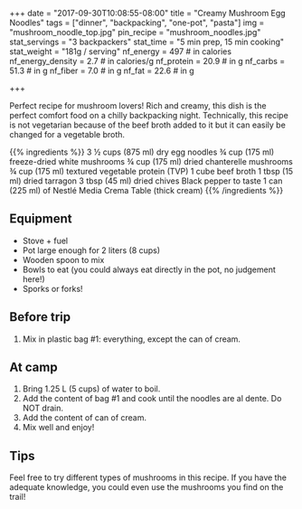 +++
date = "2017-09-30T10:08:55-08:00"
title = "Creamy Mushroom Egg Noodles"
tags = ["dinner", "backpacking", "one-pot", "pasta"]
img = "mushroom_noodle_top.jpg"
pin_recipe = "mushroom_noodles.jpg"
stat_servings = "3 backpackers"
stat_time = "5 min prep, 15 min cooking"
stat_weight = "181g / serving"
nf_energy = 497 # in calories
nf_energy_density = 2.7 # in calories/g
nf_protein = 20.9 # in g
nf_carbs = 51.3 # in g
nf_fiber = 7.0 # in g
nf_fat = 22.6 # in g

+++

Perfect recipe for mushroom lovers! Rich and creamy, this dish is the perfect comfort food on a chilly backpacking night. Technically, this recipe is not vegetarian because of the beef broth added to it but it can easily be changed for a vegetable broth. 

{{% ingredients %}}
3 ½  cups (875 ml) dry egg noodles
¾ cup (175 ml) freeze-dried white mushrooms
¾ cup (175 ml) dried chanterelle mushrooms
¾ cup (175 ml) textured vegetable protein (TVP)
1 cube beef broth
1 tbsp (15 ml) dried tarragon
3 tbsp (45 ml) dried chives
Black pepper to taste
1 can (225 ml) of Nestlé Media Crema Table (thick cream)
{{% /ingredients %}}

## Equipment
- Stove + fuel
- Pot large enough for 2 liters (8 cups)
- Wooden spoon to mix
- Bowls to eat (you could always eat directly in the pot, no judgement here!)
- Sporks or forks!
 
## Before trip
1. Mix in plastic bag #1: everything, except the can of cream.
 
## At camp
1. Bring 1.25 L (5 cups) of water to boil.
1. Add the content of bag #1 and cook  until the noodles are al dente. Do NOT drain.
1. Add the content of can of cream.
1. Mix well and enjoy!

## Tips
Feel free to try different types of mushrooms in this recipe. If you have the adequate knowledge, you could even use the mushrooms you find on the trail!

